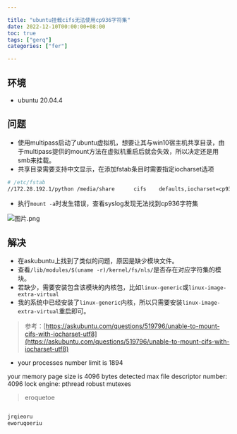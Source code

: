 ```yaml
---

title: "ubuntu挂载cifs无法使用cp936字符集"
date: 2022-12-10T00:00:00+08:00
toc: true
tags: ["gerq"]
categories: ["fer"]

---
```


## 环境

- ubuntu 20.04.4

## 问题

- 使用multipass启动了ubuntu虚拟机，想要让其与win10宿主机共享目录，由于multipass提供的mount方法在虚拟机重启后就会失效，所以决定还是用smb来挂载。
- 共享目录需要支持中文显示，在添加fstab条目时需要指定iocharset选项

```bash
# /etc/fstab
//172.28.192.1/python /media/share      cifs    defaults,iocharset=cp936,uid=1001,gid=4        0 0
```

- 执行`mount -a`时发生错误，查看syslog发现无法找到cp936字符集

<img src="https://cdn.nlark.com/yuque/0/2022/png/12871581/1670996999107-40b903d0-f9e9-4513-b703-64892e011b62.png" alt="图片.png" referrerPolicy="no-referrer" />



## 解决

-  在askubuntu上找到了类似的问题，原因是缺少模块文件。 
-  查看`/lib/modules/$(uname -r)/kernel/fs/nls/`是否存在对应字符集的模块。 
-  若缺少，需要安装包含该模块的内核包，比如`linux-generic`或`linux-image-extra-virtual` 
-  我的系统中已经安装了`linux-generic`内核，所以只需要安装`linux-image-extra-virtual`重启即可。 

> 参考：[https://askubuntu.com/questions/519796/unable-to-mount-cifs-with-iocharset-utf8](https://askubuntu.com/questions/519796/unable-to-mount-cifs-with-iocharset-utf8)

- your processes number limit is 1894

your memory page size is 4096 bytes
detected max file descriptor number: 4096
lock engine: pthread robust mutexes
> eroquetoe

```bash

jrqieoru
eworuqoeriu
```

